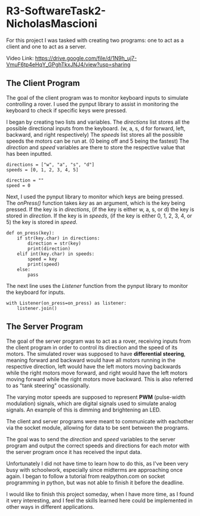 # R3-SoftwareTask2-NicholasMascioni

For this project I was tasked with creating two programs: one to act as a client and one to act as a server.

Video Link: https://drive.google.com/file/d/1N9h_uj7-VmuF6tp4eHqY_GPghTkxJNJ4/view?usp=sharing

## The Client Program
The goal of the client program was to monitor keyboard inputs to simulate controlling a rover. I used the pynput library to assist in monitoring the keyboard to check if specific keys were pressed.

I began by creating two lists and variables. The *directions* list stores all the possible directional inputs from the keyboard. (w, a, s, d for forward, left, backward, and right respectively) The *speeds* list stores all the possible speeds the motors can be run at. (0 being off and 5 being the fastest) The *direction* and *speed* variables are there to store the respective value that has been inputted. 
```
directions = ["w", "a", "s", "d"] 
speeds = [0, 1, 2, 3, 4, 5]

direction = ""
speed = 0
```

Next, I used the pynput library to monitor which keys are being pressed. The *onPress()* function takes *key* as an argument, which is the key being pressed. If the key is in *directions*, (if the key is either w, a, s, or d) the key is stored in *direction*. If the key is in *speeds*, (if the key is either 0, 1, 2, 3, 4, or 5) the key is stored in *speed*. 
```
def on_press(key):
    if str(key.char) in directions:
        direction = str(key)
        print(direction)
    elif int(key.char) in speeds:
        speed = key
        print(speed)
    else:
        pass
```

The next line uses the *Listener* function from the pynput library to monitor the keyboard for inputs.
```
with Listener(on_press=on_press) as listener:
    listener.join()
```

## The Server Program
The goal of the server program was to act as a rover, receiving inputs from the client program in order to control its direction and the speed of its motors. The simulated rover was supposed to have **differential steering**, meaning forward and backward would have all motors running in the respective direction, left would have the left motors moving backwards while the right motors move forward, and right would have the left motors moving forward while the right motors move backward. This is also referred to as "tank steering" ocassionally. 

The varying motor speeds are supposed to represent **PWM** (pulse-width modulation) signals, which are digital signals used to simulate analog signals. An example of this is dimming and brightening an LED.

The client and server programs were meant to communicate with eachother via the socket module, allowing for data to be sent between the programs. 

The goal was to send the *direction* and *speed* variables to the server program and output the correct speeds and directions for each motor with the server program once it has received the input data.

Unfortunately I did not have time to learn how to do this, as I've been very busy with schoolwork, especially since midterms are approaching once again. I began to follow a tutorial from realpython.com on socket programming in python, but was not able to finish it before the deadline. 

I would like to finish this project someday, when I have more time, as I found it very interesting, and I feel the skills learned here could be implemented in other ways in different applications. 